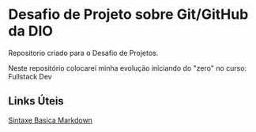 #  Desafio de Projeto sobre Git/GitHub da DIO
Repositorio  criado para o Desafio de Projetos.

Neste repositório colocarei minha evolução iniciando do "zero" no curso: Fullstack Dev





## Links  Úteis
[Sintaxe Basica  Markdown](https://www.markdownguide.org/basic-syntax/)

